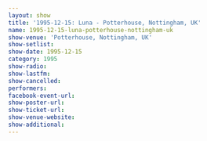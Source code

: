 ```yaml
---
layout: show
title: '1995-12-15: Luna - Potterhouse, Nottingham, UK'
name: 1995-12-15-luna-potterhouse-nottingham-uk
show-venue: 'Potterhouse, Nottingham, UK'
show-setlist: 
show-date: 1995-12-15
category: 1995
show-radio: 
show-lastfm: 
show-cancelled: 
performers: 
facebook-event-url: 
show-poster-url: 
show-ticket-url: 
show-venue-website: 
show-additional: 
---
```


